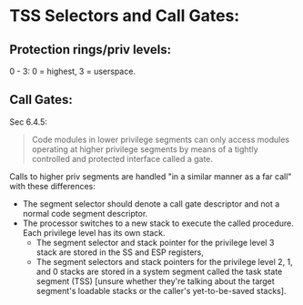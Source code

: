 # TSS Selectors and Call Gates:

## Protection rings/priv levels:

0 - 3: 0 = highest, 3 = userspace.


## Call Gates:

Sec 6.4.5:
> Code modules in lower privilege segments can only access modules operating at higher privilege segments by means of a tightly controlled and protected interface called a gate.

Calls to higher priv segments are handled "in a similar manner as a far call" with these differences:
* The segment selector should denote a call gate descriptor and not a normal code segment descriptor.
* The processor switches to a new stack to execute the called procedure. Each privilege level has its own stack.
  * The segment selector and stack pointer for the privilege level 3 stack are stored in the SS and ESP registers,
  * The segment selectors and stack pointers for the privilege level 2, 1, and 0 stacks are stored in a system segment called the task state segment (TSS) [unsure whether they're talking about the target segment's loadable stacks or the caller's yet-to-be-saved stacks].
